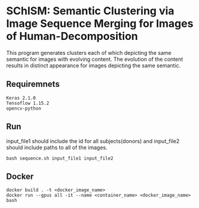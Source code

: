 # SChISM: Semantic Clustering via Image Sequence Merging for Images of Human-Decomposition
This program generates clusters each of which depicting the same semantic for images with evolving content. The evolution of the content results in distinct appearance for images depicting the same semantic.
## Requiremnets 
```
Keras 2.1.0
Tensoflow 1.15.2
opencv-python
```
## Run
input_file1 should include the id for all subjects(donors) and input_file2 should include paths to all of the images.
```
bash sequence.sh input_file1 input_file2
```
## Docker
```
docker build . -t <docker_image_name>
docker run --gpus all -it --name <container_name> <docker_image_name> bash
```
